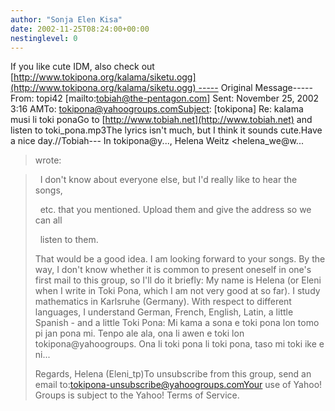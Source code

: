 ```yaml
---
author: "Sonja Elen Kisa"
date: 2002-11-25T08:24:00+00:00
nestinglevel: 0
---
```

If you like cute IDM, also check out [http://www.tokipona.org/kalama/siketu.ogg](http://www.tokipona.org/kalama/siketu.ogg) -----
Original Message-----
From: topi42 \[mailto:[tobiah@the-pentagon.com](mailto://tobiah@the-pentagon.com)\] Sent: November 25, 2002 3:16 AMTo: [tokipona@yahoogroups.comSubject](mailto://tokipona@yahoogroups.comSubject): \[tokipona\] Re: kalama musi li toki ponaGo to [http://www.tobiah.net](http://www.tobiah.net) and listen to toki\_pona.mp3The lyrics isn't much, but I think it sounds cute.Have a nice day.//Tobiah---
 In tokipona@y..., Helena Weitz <helena\_we@w...
> wrote:

> 
>> 
>  I don't know about everyone else, but I'd really like to hear the songs,
> 
>  etc. that you mentioned. Upload them and give the address so we can all
> 
>  listen to them. 
> 
> That would be a good idea. I am looking forward to your songs. 
> By the way, I don't know whether it is common to present oneself in one's first mail to this group, so I'll do it briefly: My 
> name is Helena (or Eleni when I write in Toki Pona, which I am not very good at so far). I study mathematics in 
> Karlsruhe (Germany). With respect to different languages, I understand German, French, English, Latin, a little Spanish - 
> and a little Toki Pona: Mi kama a sona e toki pona lon tomo pi jan pona mi. Tenpo ale ala, ona li awen e toki lon  
> tokipona@yahoogroups. Ona li toki pona li toki pona, taso mi toki ike e ni...
> 
> Regards, 
> Helena (Eleni\_tp)To unsubscribe from this group, send an email to:[tokipona-unsubscribe@yahoogroups.comYour](mailto://tokipona-unsubscribe@yahoogroups.comYour) use of Yahoo! Groups is subject to the Yahoo! Terms of Service.